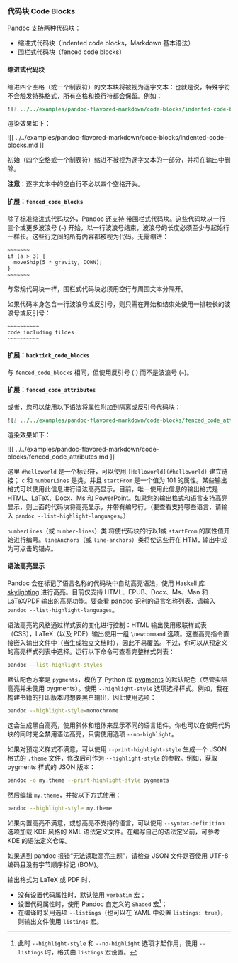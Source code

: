 ### 代码块 Code Blocks

Pandoc 支持两种代码块：

- 缩进式代码块（indented code blocks，Markdown 基本语法）
- 围栏式代码块（fenced code blocks）

#### 缩进式代码块

缩进四个空格（或一个制表符）的文本块将被视为逐字文本：也就是说，特殊字符不会触发特殊格式，所有空格和换行符都会保留。例如：

```markdown
![[ ../../examples/pandoc-flavored-markdown/code-blocks/indented-code-blocks.md ]]
```

渲染效果如下：

![[ ../../examples/pandoc-flavored-markdown/code-blocks/indented-code-blocks.md ]]

初始（四个空格或一个制表符）缩进不被视为逐字文本的一部分，并将在输出中删除。

**注意**：逐字文本中的空白行不必以四个空格开头。

#### 扩展：`fenced_code_blocks`

除了标准缩进式代码块外，Pandoc 还支持 带围栏式代码块。这些代码块以一行三个或更多波浪号 (`~`) 开始，以一行波浪号结束，波浪号的长度必须至少与起始行一样长。这些行之间的所有内容都被视为代码。无需缩进：

```
~~~~~~~
if (a > 3) {
  moveShip(5 * gravity, DOWN);
}
~~~~~~~
```

与常规代码块一样，围栏式代码块必须用空行与周围文本分隔开。

如果代码本身包含一行波浪号或反引号，则只需在开始和结束处使用一排较长的波浪号或反引号：

~~~~~~~~~~~~~~~~
~~~~~~~~~~
code including tildes
~~~~~~~~~~
~~~~~~~~~~~~~~~~

#### 扩展：`backtick_code_blocks`

与 `fenced_code_blocks` 相同，但使用反引号 (\`) 而不是波浪号 (`~`)。

#### 扩展：`fenced_code_attributes`

或者，您可以使用以下语法将属性附加到隔离或反引号代码块：

~~~markdown
![[ ../../examples/pandoc-flavored-markdown/code-blocks/fenced_code_attributes.md ]]
~~~

渲染效果如下：

![[ ../../examples/pandoc-flavored-markdown/code-blocks/fenced_code_attributes.md ]]

这里 `#helloworld` 是一个标识符，可以使用 `[Helloworld](#helloworld)` 建立链接； `c` 和 `numberLines` 是类，并且 `startFrom` 是一个值为 101 的属性。某些输出格式可以使用此信息进行语法高亮显示。目前，唯一使用此信息的输出格式是 HTML、LaTeX、Docx、Ms 和 PowerPoint。如果您的输出格式和语言支持高亮显示，则上面的代码块将高亮显示，并带有编号行。（要查看支持哪些语言，请输入 `pandoc --list-highlight-languages`。）

`numberLines`（或 `number-lines`）类 将使代码块的行以1或 `startFrom` 的属性值开始进行编号。`lineAnchors`（或 `line-anchors`）类将使这些行在 HTML 输出中成为可点击的锚点。

#### 语法高亮显示

Pandoc 会在标记了语言名称的代码块中自动高亮语法，使用 Haskell 库 [skylighting] 进行高亮。目前仅支持 HTML、EPUB、Docx、Ms、Man 和 LaTeX/PDF 输出的高亮功能。要查看 pandoc 识别的语言名称列表，请输入 `pandoc --list-highlight-languages`。

[skylighting]: https://github.com/jgm/skylighting

语法高亮的风格通过样式表的变化进行控制：HTML 输出使用级联样式表（CSS），LaTeX（以及 PDF）输出使用一组 `\newcommand` 选项。这些高亮指令直接嵌入输出文件中（当生成独立文档时），因此不易覆盖。不过，你可以从预定义的高亮样式列表中选择。运行以下命令可查看完整样式列表：

```bash
pandoc --list-highlight-styles
```

默认配色方案是 `pygments`，模仿了 Python 库 [pygments] 的默认配色（尽管实际高亮并未使用 pygments）。使用 `--highlight-style` 选项选择样式。例如，我在构建书籍的打印版本时想要黑白输出，因此使用选项：

[pygments]: https://pygments.org/。

```bash
pandoc --highlight-style=monochrome
```

这会生成黑白高亮，使用斜体和粗体来显示不同的语言组件。你也可以在使用代码块的同时完全禁用语法高亮，只需使用选项 `--no-highlight`。

如果对预定义样式不满意，可以使用 `--print-highlight-style` 生成一个 JSON 格式的 `.theme` 文件，修改后可作为 `--highlight-style` 的参数。例如，获取 pygments 样式的 JSON 版本：

```bash
pandoc -o my.theme --print-highlight-style pygments
```

然后编辑 `my.theme`，并按以下方式使用：

```bash
pandoc --highlight-style my.theme
```

如果内置高亮不满意，或想高亮不支持的语言，可以使用 `--syntax-definition` 选项加载 KDE 风格的 XML 语法定义文件。在编写自己的语法定义前，可参考 KDE 的语法定义仓库。

如果遇到 pandoc 报错“无法读取高亮主题”，请检查 JSON 文件是否使用 UTF-8 编码且没有字节顺序标记 (BOM)。

输出格式为 LaTeX 或 PDF 时，

- 没有设置代码属性时，默认使用 `verbatim` 宏；
- 设置代码属性时，使用 Pandoc 自定义的 `Shaded` 宏[^shaded]；
- 在编译时采用选项 `--listings`（也可以在 YAML 中设置 `listings: true`），则输出文件使用 `listings` 宏。

[^shaded]: 此时 `--highlight-style` 和 `--no-highlight` 选项才起作用，使用 `--listings` 时，格式由 `listings` 宏设置。

